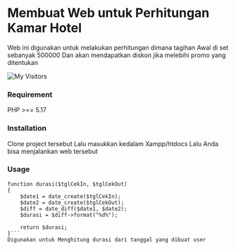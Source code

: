 # Membuat Web untuk Perhitungan Kamar Hotel

Web ini digunakan untuk melakukan perhitungan dimana tagihan Awal di set sebanyak 500000
Dan akan mendapatkan diskon jika melebihi promo yang ditentukan

![My Visitors](https://visitor-badge.glitch.me/badge?page_id=Martinus123S/Martinus123S)

### Requirement
PHP >== 5.17

### Installation
Clone project tersebut
Lalu masukkan kedalam Xampp/htdocs
Lalu Anda bisa menjalankan web tersebut

### Usage
```
function durasi($tglCekIn, $tglCekOut)
{
	$date1 = date_create($tglCekIn);
	$date2 = date_create($tglCekOut);
	$diff = date_diff($date1, $date2);
	$durasi = $diff->format("%d%");

	return $durasi;
}```
Digunakan untuk Menghitung durasi dari tanggal yang dibuat user

